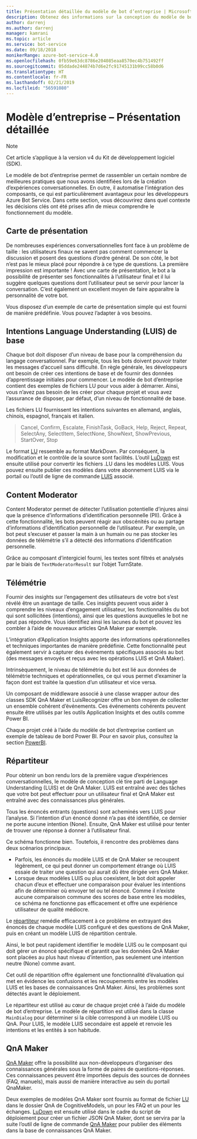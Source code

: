 ```yaml
---
title: Présentation détaillée du modèle de bot d’entreprise | Microsoft Docs
description: Obtenez des informations sur la conception du modèle de bot d’entreprise
author: darrenj
ms.author: darrenj
manager: kamrani
ms.topic: article
ms.service: bot-service
ms.date: 09/18/2018
monikerRange: azure-bot-service-4.0
ms.openlocfilehash: 0fb59e63dc8786e204085eaa8570ec4b751492ff
ms.sourcegitcommit: 05ddade244874b7d6e2fc91745131b99cc58b0d6
ms.translationtype: HT
ms.contentlocale: fr-FR
ms.lasthandoff: 02/21/2019
ms.locfileid: "56591080"
---
```

# <a name="enterprise-template---detailed-overview"></a>Modèle d’entreprise – Présentation détaillée

> [!NOTE]
> Cet article s’applique à la version v4 du Kit de développement logiciel (SDK). 

Le modèle de bot d’entreprise permet de rassembler un certain nombre de meilleures pratiques que nous avons identifiées lors de la création d’expériences conversationnelles. En outre, il automatise l’intégration des composants, ce qui est particulièrement avantageux pour les développeurs Azure Bot Service. Dans cette section, vous découvrirez dans quel contexte les décisions clés ont été prises afin de mieux comprendre le fonctionnement du modèle.

## <a name="introduction-card"></a>Carte de présentation

De nombreuses expériences conversationnelles font face à un problème de taille : les utilisateurs finaux ne savent pas comment commencer la discussion et posent des questions d’ordre général. De son côté, le bot n’est pas le mieux placé pour répondre à ce type de questions. La première impression est importante ! Avec une carte de présentation, le bot a la possibilité de présenter ses fonctionnalités à l’utilisateur final et il lui suggère quelques questions dont l’utilisateur peut se servir pour lancer la conversation. C’est également un excellent moyen de faire apparaître la personnalité de votre bot.

Vous disposez d’un exemple de carte de présentation simple qui est fourni de manière prédéfinie. Vous pouvez l’adapter à vos besoins.

## <a name="basic-language-understanding-luis-intents"></a>Intentions Language Understanding (LUIS) de base

Chaque bot doit disposer d’un niveau de base pour la compréhension du langage conversationnel. Par exemple, tous les bots doivent pouvoir traiter les messages d’accueil sans difficulté. En règle générale, les développeurs ont besoin de créer ces intentions de base et de fournir des données d’apprentissage initiales pour commencer. Le modèle de bot d’entreprise contient des exemples de fichiers LU pour vous aider à démarrer. Ainsi, vous n’avez pas besoin de les créer pour chaque projet et vous avez l’assurance de disposer, par défaut, d’un niveau de fonctionnalité de base.

Les fichiers LU fournissent les intentions suivantes en allemand, anglais, chinois, espagnol, français et italien.

> Cancel, Confirm, Escalate, FinishTask, GoBack, Help, Reject, Repeat, SelectAny, SelectItem, SelectNone, ShowNext, ShowPrevious, StartOver, Stop

Le format [LU](https://github.com/Microsoft/botbuilder-tools/blob/master/packages/Ludown/docs/lu-file-format.md) ressemble au format MarkDown. Par conséquent, la modification et le contrôle de la source sont facilités. L’outil [LuDown](https://github.com/Microsoft/botbuilder-tools/tree/master/packages/Ludown) est ensuite utilisé pour convertir les fichiers .LU dans les modèles LUIS. Vous pouvez ensuite publier ces modèles dans votre abonnement LUIS via le portail ou l’outil de ligne de commande [LUIS](https://github.com/Microsoft/botbuilder-tools/tree/master/packages/LUIS) associé.

## <a name="content-moderator"></a>Content Moderator

Content Moderator permet de détecter l’utilisation potentielle d’injures ainsi que la présence d’informations d’identification personnelle (PII). Grâce à cette fonctionnalité, les bots peuvent réagir aux obscénités ou au partage d’informations d’identification personnelle de l’utilisateur. Par exemple, un bot peut s’excuser et passer la main à un humain ou ne pas stocker les données de télémétrie s’il a détecté des informations d’identification personnelle.

Grâce au composant d’intergiciel fourni, les textes sont filtrés et analysés par le biais de ```TextModeratorResult``` sur l’objet TurnState.

## <a name="telemetry"></a>Télémétrie

Fournir des insights sur l’engagement des utilisateurs de votre bot s’est révélé être un avantage de taille. Ces insights peuvent vous aider à comprendre les niveaux d’engagement utilisateur, les fonctionnalités du bot qui sont sollicitées (intentions), ainsi que les questions auxquelles le bot ne peut pas répondre. Vous identifiez ainsi les lacunes du bot et pouvez les combler à l’aide de nouveaux articles QnA Maker par exemple.

L’intégration d’Application Insights apporte des informations opérationnelles et techniques importantes de manière prédéfinie. Cette fonctionnalité peut également servir à capturer des événements spécifiques associés au bot (des messages envoyés et reçus avec les opérations LUIS et QnA Maker).

Intrinsèquement, le niveau de télémétrie du bot est lié aux données de télémétrie techniques et opérationnelles, ce qui vous permet d’examiner la façon dont est traitée la question d’un utilisateur et vice versa.

Un composant de middleware associé à une classe wrapper autour des classes SDK QnA Maker et LuisRecognizer offre un bon moyen de collecter un ensemble cohérent d’événements. Ces événements cohérents peuvent ensuite être utilisés par les outils Application Insights et des outils comme Power BI.

Chaque projet créé à l’aide du modèle de bot d’entreprise contient un exemple de tableau de bord Power BI. Pour en savoir plus, consultez la section [PowerBI](bot-builder-enterprise-template-powerbi.md).

## <a name="dispatcher"></a>Répartiteur

Pour obtenir un bon rendu lors de la première vague d’expériences conversationnelles, le modèle de conception clé tire parti de Language Understanding (LUIS) et de QnA Maker. LUIS est entraîné avec des tâches que votre bot peut effectuer pour un utilisateur final et QnA Maker est entraîné avec des connaissances plus générales.

Tous les énoncés entrants (questions) sont acheminés vers LUIS pour l’analyse. Si l’intention d’un énoncé donné n’a pas été identifiée, ce dernier ne porte aucune intention (None). Ensuite, QnA Maker est utilisé pour tenter de trouver une réponse à donner à l’utilisateur final.

Ce schéma fonctionne bien. Toutefois, il rencontre des problèmes dans deux scénarios principaux.

- Parfois, les énoncés du modèle LUIS et de QnA Maker se recoupent légèrement, ce qui peut donner un comportement étrange où LUIS essaie de traiter une question qui aurait dû être dirigée vers QnA Maker.
- Lorsque deux modèles LUIS ou plus coexistent, le bot doit appeler chacun d’eux et effectuer une comparaison pour évaluer les intentions afin de déterminer où envoyer tel ou tel énoncé. Comme il n’existe aucune comparaison commune des scores de base entre les modèles, ce schéma ne fonctionne pas efficacement et offre une expérience utilisateur de qualité médiocre.

Le [répartiteur](https://docs.microsoft.com/en-us/azure/bot-service/bot-builder-tutorial-dispatch?view=azure-bot-service-4.0&tabs=csaddref%2Ccsbotconfig) remédie efficacement à ce problème en extrayant des énoncés de chaque modèle LUIS configuré et des questions de QnA Maker, puis en créant un modèle LUIS de répartition centrale.

Ainsi, le bot peut rapidement identifier le modèle LUIS ou le composant qui doit gérer un énoncé spécifique et garantit que les données QnA Maker sont placées au plus haut niveau d’intention, pas seulement une intention neutre (None) comme avant.

Cet outil de répartition offre également une fonctionnalité d’évaluation qui met en évidence les confusions et les recoupements entre les modèles LUIS et les bases de connaissances QnA Maker. Ainsi, les problèmes sont détectés avant le déploiement.

Le répartiteur est utilisé au cœur de chaque projet créé à l’aide du modèle de bot d’entreprise. Le modèle de répartition est utilisé dans la classe `MainDialog` pour déterminer si la cible correspond à un modèle LUIS ou QnA. Pour LUIS, le modèle LUIS secondaire est appelé et renvoie les intentions et les entités à son habitude.

## <a name="qna-maker"></a>QnA Maker

[QnA Maker](https://www.qnamaker.ai/) offre la possibilité aux non-développeurs d’organiser des connaissances générales sous la forme de paires de questions-réponses. Ces connaissances peuvent être importées depuis des sources de données (FAQ, manuels), mais aussi de manière interactive au sein du portail QnaMaker.

Deux exemples de modèles QnA Maker sont fournis au format de fichier [LU](https://github.com/Microsoft/botbuilder-tools/blob/master/packages/Ludown/docs/lu-file-format.md) dans le dossier QnA de CognitiveModels, un pour les FAQ et un pour les échanges. [LuDown](https://github.com/Microsoft/botbuilder-tools/tree/master/packages/Ludown) est ensuite utilisé dans le cadre du script de déploiement pour créer un fichier JSON QnA Maker, dont se servira par la suite l’outil de ligne de commande [QnA Maker](https://github.com/Microsoft/botbuilder-tools/tree/master/packages/QnAMaker) pour publier des éléments dans la base de connaissances QnA Maker.
